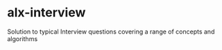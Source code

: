 # alx-interview
Solution to typical Interview questions covering a range of concepts and algorithms
